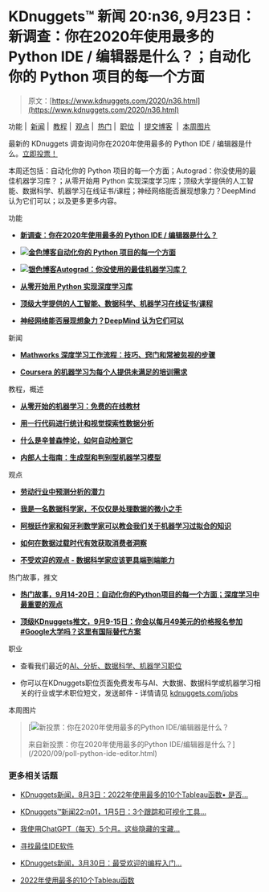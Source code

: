 # KDnuggets™ 新闻 20:n36, 9月23日：新调查：你在2020年使用最多的 Python IDE / 编辑器是什么？；自动化你的 Python 项目的每一个方面

> 原文：[https://www.kdnuggets.com/2020/n36.html](https://www.kdnuggets.com/2020/n36.html)

功能 |  [新闻](#News) |  [教程](#Tutorials) |  [观点](#Opinions) |  [热门](#Tops) |  [职位](#Jobs)  |  [提交博客](/news/submissions.html)  |  [本周图片](#Image)

最新的 KDnuggets 调查询问你在2020年使用最多的 Python IDE / 编辑器是什么。[立即投票！](/2020/09/poll-python-ide-editor.html)

本周还包括：自动化你的 Python 项目的每一个方面；Autograd：你没使用的最佳机器学习库？；从零开始用 Python 实现深度学习库；顶级大学提供的人工智能、数据科学、机器学习在线证书/课程；神经网络能否展现想象力？DeepMind 认为它们可以；以及更多更多内容。

功能

+   [**新调查：你在2020年使用最多的 Python IDE / 编辑器是什么？**](/2020/09/poll-python-ide-editor.html)

+   [**![金色博客](../Images/2eceb47663f629b698ac6d5a245561eb.png)自动化你的 Python 项目的每一个方面**](/2020/09/automating-every-aspect-python-project.html)

+   [**![银色博客](../Images/7f9c97da146cd56cdacb24f4cb55b326.png)Autograd：你没使用的最佳机器学习库？**](/2020/09/autograd-best-machine-learning-library-not-using.html)

+   [**从零开始用 Python 实现深度学习库**](/2020/09/implementing-deep-learning-library-scratch-python.html)

+   [**顶级大学提供的人工智能、数据科学、机器学习在线证书/课程**](/2020/09/online-certificates-ai-data-science-machine-learning-top.html)

+   [**神经网络能否展现想象力？DeepMind 认为它们可以**](/2020/09/deepmind-neural-networks-show-imagination.html)

新闻

+   [**Mathworks 深度学习工作流程：技巧、窍门和常被忽视的步骤**](/2020/09/mathworks-deep-learning-workflow.html)

+   [**Coursera 的机器学习为每个人提供未满足的培训需求**](/2020/09/siegel2-coursera-machine-learning-training.html)

教程，概述

+   [**从零开始的机器学习：免费的在线教材**](/2020/09/machine-learning-from-scratch-free-online-textbook.html)

+   [**用一行代码进行统计和视觉探索性数据分析**](/2020/09/statistical-visual-exploratory-data-analysis-one-line-code.html)

+   [**什么是辛普森悖论，如何自动检测它**](/2020/09/simpsons-paradox.html)

+   [**内部人士指南：生成型和判别型机器学习模型**](/2020/09/insiders-guide-generative-discriminative-machine-learning-models.html)

观点

+   [**劳动行业中预测分析的潜力**](/2020/09/potential-predictive-analytics-labor-industries.html)

+   [**我是一名数据科学家，不仅仅是处理数据的微小之手**](/2020/09/data-scientist-not-just-tiny-hands.html)

+   [**阿根廷作家和匈牙利数学家可以教会我们关于机器学习过拟合的知识**](/2020/09/what-argentine-writer-hungarian-mathematician-machine-learning-overfitting.html)

+   [**如何在数据过载时代有效获取消费者洞察**](/2020/09/effectively-obtain-consumer-insights-data-overload-era.html)

+   [**不受欢迎的观点 - 数据科学家应该更具端到端能力**](/2020/09/data-scientists-should-be-more-end-to-end.html)

热门故事，推文

+   [**热门故事，9月14-20日：自动化你的Python项目的每一个方面；深度学习中最重要的观点**](/2020/09/top-news-week-0914-0920.html)

+   [**顶级KDnuggets推文，9月9-15日：你会以每月49美元的价格报名参加#Google大学吗？这里有国际替代方案**](/2020/09/top-tweets-sep09-15.html)

职业

+   查看我们最近的[AI、分析、数据科学、机器学习职位](/jobs/index.html)

+   你可以在KDnuggets职位页面免费发布与AI、大数据、数据科学或机器学习相关的行业或学术职位短文，发送邮件 - 详情请见 [kdnuggets.com/jobs](/jobs/index.html)

本周图片

> [![新投票：你在2020年使用最多的Python IDE/编辑器是什么？](../Images/1f7ababcb103365fe1e3df1747ff2d6c.png)
> 
> 来自新投票：你在2020年使用最多的Python IDE/编辑器是什么？](/2020/09/poll-python-ide-editor.html)

### 更多相关话题

+   [KDnuggets新闻，8月3日：2022年使用最多的10个Tableau函数• 是否…](https://www.kdnuggets.com/2022/n31.html)

+   [KDnuggets™新闻22:n01，1月5日：3个跟踪和可视化工具…](https://www.kdnuggets.com/2022/n01.html)

+   [我使用ChatGPT（每天）5个月。这些隐藏的宝藏…](https://www.kdnuggets.com/2023/07/used-chatgpt-every-day-5-months-hidden-gems-change-life.html)

+   [寻找最佳IDE软件](https://www.kdnuggets.com/2022/05/finding-best-ide-software.html)

+   [KDnuggets新闻，3月30日：最受欢迎的编程入门…](https://www.kdnuggets.com/2022/n13.html)

+   [2022年使用最多的10个Tableau函数](https://www.kdnuggets.com/2022/08/10-used-tableau-functions.html)
